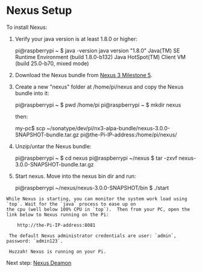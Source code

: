 Nexus Setup
===========
 
 To install Nexus:
  
  1. Verify your java version is at least 1.8.0 or higher:
    
        pi@raspberrypi ~ $ java -version
        java version "1.8.0"
        Java(TM) SE Runtime Environment (build 1.8.0-b132)
        Java HotSpot(TM) Client VM (build 25.0-b70, mixed mode)

  2. Download the Nexus bundle from [Nexus 3 Milestone 5](https://support.sonatype.com/entries/96157708).

  3. Create a new "nexus" folder at /home/pi/nexus and copy the Nexus bundle into it: 

        pi@raspberrypi ~ $ pwd
        /home/pi
        pi@raspberrypi ~ $ mkdir nexus
      
     then: 
  
        my-pc$ scp ~/sonatype/dev/pi/nx3-alpa-bundle/nexus-3.0.0-SNAPSHOT-bundle.tar.gz pi@the-Pi-IP-address:/home/pi/nexus/
      
  4. Unzip/untar the Nexus bundle:
  
        pi@raspberrypi ~ $ cd nexus
        pi@raspberrypi ~/nexus $ tar -zxvf nexus-3.0.0-SNAPSHOT-bundle.tar.gz

  5. Start nexus. Move into the nexus bin dir and run:
    
        pi@raspberrypi ~/nexus/nexus-3.0.0-SNAPSHOT/bin $ ./start
  
    While Nexus is starting, you can monitor the system work load using `top`. Wait for the `java` process to ease up on 
    the cpu (well below 100% CPU in `top`).  Then from your PC, open the link below to Nexus running on the Pi:
  
        http://the-Pi-IP-address:8081

     The default Nexus administrator credentials are user: `admin`, password: `admin123`. 
   
     Huzzah! Nexus is running on your Pi.  
   
Next step: [Nexus Deamon](nexusdaemonsetup.html)
   

